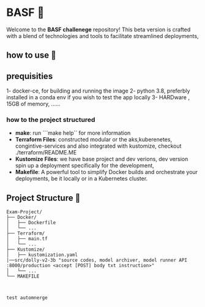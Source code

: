 # BASF  🚀

Welcome to the **BASF challenege** repository! This beta version is crafted with a blend of technologies and tools to facilitate streamlined deployments, 

## how to use 🌟

## prequisities
1- docker-ce, for building and running the image
2- python 3.8, preferbly installed in a conda env if you wish to test the app locally 
3- HARDware , 15GB of memory, ......

### how to the project structured 
- **make**: run ```make help`` for more information 
- **Terraform Files**: constructed modular or the aks,kuberenetes, congintive-services and also integrated with kustomize, checkout ./terraform/README.ME
- **Kustomize Files**: we have base project and dev verions, dev version spin up a deployment specifically for the development, 
- **Makefile**: A powerful tool to simplify Docker builds and orchestrate your deployments, be it locally or in a Kubernetes cluster.

## Project Structure 📂

```plaintext
Exam-Project/
├── Docker/
│   ├── Dockerfile
│   └── ...
├── Terraform/
│   ├── main.tf
│   └── ...
├── Kustomize/
│   ├── kustomization.yaml
|──src/dolly-v2-3b "source codes, model archiver, model runner API :8000/production <accept [POST] body txt instruction>"
│   └── ...
└── MAKEFILE



test automnerge
